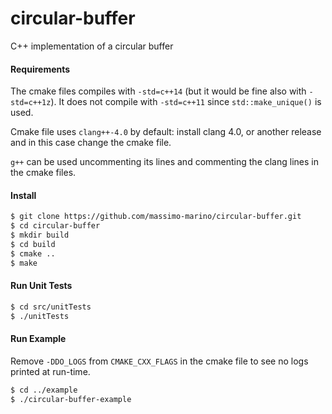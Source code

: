 # circular-buffer
C++ implementation of a circular buffer

#### Requirements

The cmake files compiles with `-std=c++14` (but it would be fine also with `-std=c++1z`).
It does not compile with `-std=c++11` since `std::make_unique()` is used.

Cmake file uses `clang++-4.0` by default: install clang 4.0, or another release and in this case change the cmake file.

`g++` can be used uncommenting its lines and commenting the clang lines in the cmake files.


#### Install

```bash
$ git clone https://github.com/massimo-marino/circular-buffer.git
$ cd circular-buffer
$ mkdir build
$ cd build
$ cmake ..
$ make
```

#### Run Unit Tests

```bash
$ cd src/unitTests
$ ./unitTests
```


#### Run Example

Remove `-DDO_LOGS` from `CMAKE_CXX_FLAGS` in the cmake file to see no logs printed at run-time.

```bash
$ cd ../example
$ ./circular-buffer-example
```
